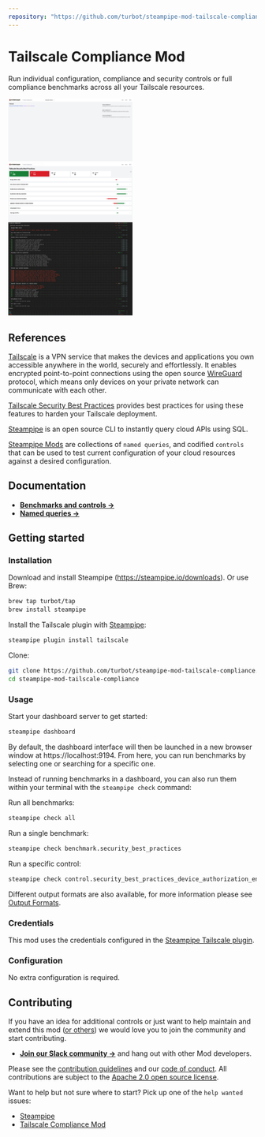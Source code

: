 ```yaml
---
repository: "https://github.com/turbot/steampipe-mod-tailscale-compliance"
---
```


# Tailscale Compliance Mod

Run individual configuration, compliance and security controls or full compliance benchmarks across all your Tailscale resources.

<img src="https://raw.githubusercontent.com/turbot/steampipe-mod-tailscale-compliance/main/docs/tailscale_compliance_dashboard.png" width="50%" type="thumbnail"/>
<img src="https://raw.githubusercontent.com/turbot/steampipe-mod-tailscale-compliance/main/docs/tailscale_compliance_security_best_practices.png" width="50%" type="thumbnail"/>
<img src="https://raw.githubusercontent.com/turbot/steampipe-mod-tailscale-compliance/main/docs/tailscale_compliance_terminal.png" width="50%" type="thumbnail"/>

## References

[Tailscale](https://tailscale.com/) is a VPN service that makes the devices and applications you own accessible anywhere in the world, securely and effortlessly. It enables encrypted point-to-point connections using the open source [WireGuard](https://www.wireguard.com/) protocol, which means only devices on your private network can communicate with each other.

[Tailscale Security Best Practices](https://tailscale.com/kb/1196/security-hardening/) provides best practices for using these features to harden your Tailscale deployment.

[Steampipe](https://steampipe.io) is an open source CLI to instantly query cloud APIs using SQL.

[Steampipe Mods](https://steampipe.io/docs/reference/mod-resources#mod) are collections of `named queries`, and codified `controls` that can be used to test current configuration of your cloud resources against a desired configuration.

## Documentation
- **[Benchmarks and controls →](https://hub.steampipe.io/mods/turbot/tailscale_compliance/controls)**
- **[Named queries →](https://hub.steampipe.io/mods/turbot/tailscale_compliance/queries)**

## Getting started

### Installation

Download and install Steampipe (https://steampipe.io/downloads). Or use Brew:

```sh
brew tap turbot/tap
brew install steampipe
```

Install the Tailscale plugin with [Steampipe](https://steampipe.io):

```sh
steampipe plugin install tailscale
```

Clone:

```sh
git clone https://github.com/turbot/steampipe-mod-tailscale-compliance.git
cd steampipe-mod-tailscale-compliance
```

### Usage

Start your dashboard server to get started:

```sh
steampipe dashboard
```

By default, the dashboard interface will then be launched in a new browser
window at https://localhost:9194. From here, you can run benchmarks by
selecting one or searching for a specific one.

Instead of running benchmarks in a dashboard, you can also run them within your
terminal with the `steampipe check` command:

Run all benchmarks:

```sh
steampipe check all
```

Run a single benchmark:

```sh
steampipe check benchmark.security_best_practices
```

Run a specific control:

```sh
steampipe check control.security_best_practices_device_authorization_enabled
```

Different output formats are also available, for more information please see
[Output Formats](https://steampipe.io/docs/reference/cli/check#output-formats).

### Credentials

This mod uses the credentials configured in the [Steampipe Tailscale plugin](https://hub.steampipe.io/plugins/turbot/tailscale).

### Configuration

No extra configuration is required.

## Contributing

If you have an idea for additional controls or just want to help maintain and extend this mod ([or others](https://github.com/topics/steampipe-mod)) we would love you to join the community and start contributing.

- **[Join our Slack community →](https://steampipe.io/community/join)** and hang out with other Mod developers.

Please see the [contribution guidelines](https://github.com/turbot/steampipe/blob/main/CONTRIBUTING.md) and our [code of conduct](https://github.com/turbot/steampipe/blob/main/CODE_OF_CONDUCT.md). All contributions are subject to the [Apache 2.0 open source license](https://github.com/turbot/steampipe-mod-tailscale-compliance/blob/main/LICENSE).

Want to help but not sure where to start? Pick up one of the `help wanted` issues:

- [Steampipe](https://github.com/turbot/steampipe/labels/help%20wanted)
- [Tailscale Compliance Mod](https://github.com/turbot/steampipe-mod-tailscale-compliance/issues)

